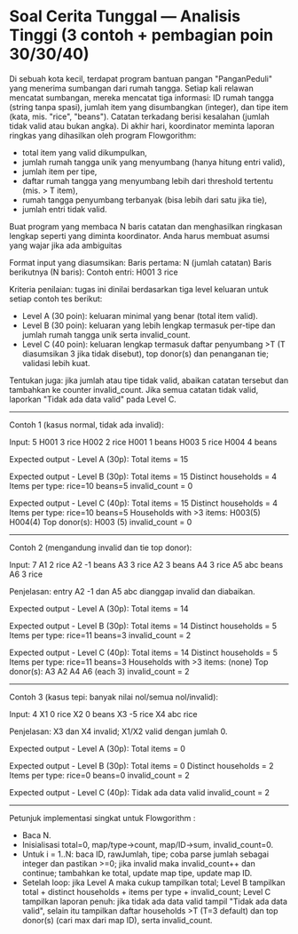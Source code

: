 # Soal Cerita Tunggal — Analisis Tinggi (3 contoh + pembagian poin 30/30/40)

Di sebuah kota kecil, terdapat program bantuan pangan "PanganPeduli" yang menerima sumbangan dari rumah tangga. Setiap kali relawan mencatat sumbangan, mereka mencatat tiga informasi: ID rumah tangga (string tanpa spasi), jumlah item yang disumbangkan (integer), dan tipe item (kata, mis. "rice", "beans"). Catatan terkadang berisi kesalahan (jumlah tidak valid atau bukan angka). Di akhir hari, koordinator meminta laporan ringkas yang dihasilkan oleh program Flowgorithm:

- total item yang valid dikumpulkan,
- jumlah rumah tangga unik yang menyumbang (hanya hitung entri valid),
- jumlah item per tipe,
- daftar rumah tangga yang menyumbang lebih dari threshold tertentu (mis. > T item),
- rumah tangga penyumbang terbanyak (bisa lebih dari satu jika tie),
- jumlah entri tidak valid.

Buat program yang membaca N baris catatan dan menghasilkan ringkasan lengkap seperti yang diminta koordinator. Anda harus membuat asumsi yang wajar jika ada ambiguitas 

Format input yang diasumsikan:
Baris pertama: N (jumlah catatan)
Baris berikutnya (N baris): <ID> <Jumlah> <Tipe>
Contoh entri: H001 3 rice

Kriteria penilaian: tugas ini dinilai berdasarkan tiga level keluaran untuk setiap contoh tes berikut:
- Level A (30 poin): keluaran minimal yang benar (total item valid).
- Level B (30 poin): keluaran yang lebih lengkap termasuk per-tipe dan jumlah rumah tangga unik serta invalid_count.
- Level C (40 poin): keluaran lengkap termasuk daftar penyumbang >T (T diasumsikan 3 jika tidak disebut), top donor(s) dan penanganan tie; validasi lebih kuat.

Tentukan juga: jika jumlah atau tipe tidak valid, abaikan catatan tersebut dan tambahkan ke counter invalid_count. Jika semua catatan tidak valid, laporkan "Tidak ada data valid" pada Level C.

---

Contoh 1 (kasus normal, tidak ada invalid):

Input:
5
H001 3 rice
H002 2 rice
H001 1 beans
H003 5 rice
H004 4 beans

Expected output - Level A (30p):
Total items = 15

Expected output - Level B (30p):
Total items = 15
Distinct households = 4
Items per type: rice=10 beans=5
invalid_count = 0

Expected output - Level C (40p):
Total items = 15
Distinct households = 4
Items per type: rice=10 beans=5
Households with >3 items: H003(5) H004(4)
Top donor(s): H003 (5)
invalid_count = 0

---

Contoh 2 (mengandung invalid dan tie top donor):

Input:
7
A1 2 rice
A2 -1 beans
A3 3 rice
A2 3 beans
A4 3 rice
A5 abc beans
A6 3 rice

Penjelasan: entry A2 -1 dan A5 abc dianggap invalid dan diabaikan.

Expected output - Level A (30p):
Total items = 14

Expected output - Level B (30p):
Total items = 14
Distinct households = 5
Items per type: rice=11 beans=3
invalid_count = 2

Expected output - Level C (40p):
Total items = 14
Distinct households = 5
Items per type: rice=11 beans=3
Households with >3 items: (none)
Top donor(s): A3 A2 A4 A6 (each 3)
invalid_count = 2

---

Contoh 3 (kasus tepi: banyak nilai nol/semua nol/invalid):

Input:
4
X1 0 rice
X2 0 beans
X3 -5 rice
X4 abc rice

Penjelasan: X3 dan X4 invalid; X1/X2 valid dengan jumlah 0.

Expected output - Level A (30p):
Total items = 0

Expected output - Level B (30p):
Total items = 0
Distinct households = 2
Items per type: rice=0 beans=0
invalid_count = 2

Expected output - Level C (40p):
Tidak ada data valid
invalid_count = 2

---

Petunjuk implementasi singkat untuk Flowgorithm :
- Baca N.
- Inisialisasi total=0, map/type->count, map/ID->sum, invalid_count=0.
- Untuk i = 1..N: baca ID, rawJumlah, tipe; coba parse jumlah sebagai integer dan pastikan >=0; jika invalid maka invalid_count++ dan continue; tambahkan ke total, update map tipe, update map ID.
- Setelah loop: jika Level A maka cukup tampilkan total; Level B tampilkan total + distinct households + items per type + invalid_count; Level C tampilkan laporan penuh: jika tidak ada data valid tampil "Tidak ada data valid", selain itu tampilkan daftar households >T (T=3 default) dan top donor(s) (cari max dari map ID), serta invalid_count.

